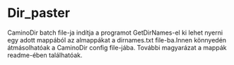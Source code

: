 # Dir_paster

CaminoDir batch file-ja indítja a programot
GetDirNames-el ki lehet nyerni egy adott mappából az almappákat a dirnames.txt file-ba.Innen könnyedén átmásolhatóak a CaminoDir config file-jába.
További magyarázat a mappák readme-ében találhatóak.
